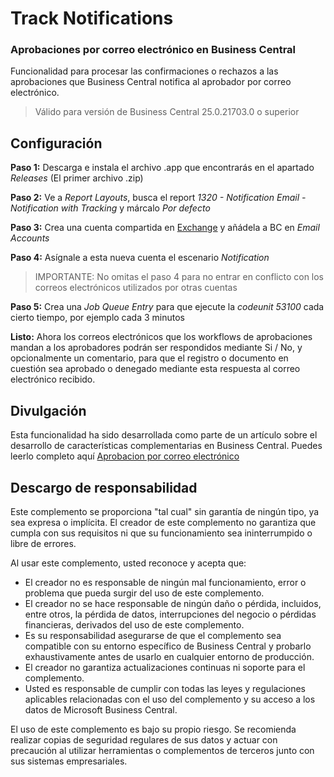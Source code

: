 # Track Notifications
### Aprobaciones por correo electrónico en Business Central
Funcionalidad para procesar las confirmaciones o rechazos a las aprobaciones que Business Central notifica al aprobador por correo electrónico.

>Válido para versión de Business Central 25.0.21703.0 o superior
## Configuración
**Paso 1:** Descarga e instala el archivo .app que encontrarás en el apartado *Releases* (El primer archivo .zip)

**Paso 2:** Ve a *Report Layouts*, busca el report *1320 - Notification Email - Notification with Tracking* y márcalo *Por defecto*

**Paso 3:** Crea una cuenta compartida en [Exchange](https://learn.microsoft.com/en-us/microsoft-365/admin/email/create-a-shared-mailbox) y añádela a BC en *Email Accounts*

**Paso 4:** Asígnale a esta nueva cuenta el escenario *Notification*
>IMPORTANTE: No omitas el paso 4 para no entrar en conflicto con los correos electrónicos utilizados por otras cuentas

**Paso 5:** Crea una *Job Queue Entry* para que ejecute la *codeunit 53100* cada cierto tiempo, por ejemplo cada 3 minutos

**Listo:** Ahora los correos electrónicos que los workflows de aprobaciones mandan a los aprobadores podrán ser respondidos mediante Si / No, y opcionalmente un comentario, para que el registro o documento en cuestión sea aprobado o denegado mediante esta respuesta al correo electrónico recibido.

## Divulgación
Esta funcionalidad ha sido desarrollada como parte de un artículo sobre el desarrollo de características complementarias en Business Central. Puedes leerlo completo aquí [Aprobacion por correo electrónico](https://joseppages.notion.site/aprobaciones-por-correo-electronico-14123005c79?pvs=4)

## Descargo de responsabilidad
Este complemento se proporciona "tal cual" sin garantía de ningún tipo, ya sea expresa o implícita. El creador de este complemento no garantiza que cumpla con sus requisitos ni que su funcionamiento sea ininterrumpido o libre de errores.

Al usar este complemento, usted reconoce y acepta que:

- El creador no es responsable de ningún mal funcionamiento, error o problema que pueda surgir del uso de este complemento.
- El creador no se hace responsable de ningún daño o pérdida, incluidos, entre otros, la pérdida de datos, interrupciones del negocio o pérdidas financieras, derivados del uso de este complemento.
- Es su responsabilidad asegurarse de que el complemento sea compatible con su entorno específico de Business Central y probarlo exhaustivamente antes de usarlo en cualquier entorno de producción.
- El creador no garantiza actualizaciones continuas ni soporte para el complemento.
- Usted es responsable de cumplir con todas las leyes y regulaciones aplicables relacionadas con el uso del complemento y su acceso a los datos de Microsoft Business Central.

El uso de este complemento es bajo su propio riesgo. Se recomienda realizar copias de seguridad regulares de sus datos y actuar con precaución al utilizar herramientas o complementos de terceros junto con sus sistemas empresariales.
